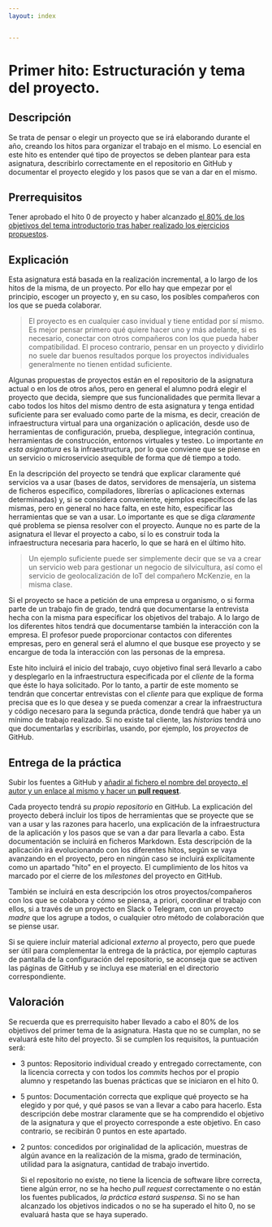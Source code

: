 ```yaml
---
layout: index


---
```

Primer hito: Estructuración y tema del proyecto.
=====================================

Descripción
-----------------

Se trata de pensar o elegir un proyecto que se irá elaborando durante el año,
creando los hitos para organizar el trabajo en el
mismo. Lo esencial en este hito es entender qué tipo de proyectos se
deben plantear para esta asignatura, describirlo correctamente en el
repositorio en GitHub y documentar el proyecto elegido y los pasos que se van a dar
en el mismo.

Prerrequisitos
--------------------

Tener aprobado el  hito 0 de proyecto y haber alcanzado
[el 80% de los objetivos del tema introductorio tras haber realizado los ejercicios propuestos](../temas/Intro_concepto_y_soporte_fisico).

Explicación
----------------

Esta asignatura está basada en la realización incremental, a lo largo
de los hitos de la misma, de un proyecto. Por ello hay que empezar por
el principio, escoger un proyecto y, en su caso, los posibles
compañeros con los que se pueda colaborar. 

>El proyecto es en cualquier caso invidual y tiene entidad por sí
>mismo. Es mejor pensar primero qué quiere hacer uno y más adelante,
>si es necesario, conectar con otros compañeros con los que pueda
>haber compatibilidad. El proceso contrario, pensar en un proyecto y
>dividirlo no suele dar buenos resultados porque los proyectos
>individuales generalmente no tienen entidad suficiente.

Algunas
propuestas de proyectos están en el
repositorio de la asignatura actual o en los de otros años, pero en general
el alumno podrá elegir el proyecto que decida, siempre que sus funcionalidades
que permita llevar a cabo todos los hitos del mismo dentro de
esta asignatura y tenga entidad suficiente para ser
evaluado como parte de la misma, es decir, creación de infraestructura
virtual para una organización o aplicación, desde uso de herramientas de configuración,
prueba, despliegue, integración continua, herramientas de
construcción, entornos virtuales y testeo. Lo importante *en esta
asignatura* es la infraestructura, por lo que conviene que se piense
en un servicio o microservicio asequible de forma que dé tiempo a
todo. 

En la descripción del proyecto se tendrá que explicar claramente qué
servicios va a usar (bases de datos, servidores de mensajería, un
sistema de ficheros específico, compiladores, librerías o aplicaciones
externas determinadas) y, si se considera conveniente, ejemplos
específicos de las mismas, pero en general no hace falta, en este
hito, especificar las herramientas que se van a usar. Lo importante es
que se diga *claramente* qué problema se piensa resolver con el
proyecto. Aunque no es parte de la asignatura el llevar el proyecto a
cabo, sí lo es construir toda la infraestructura necesaria para
hacerlo, lo que se hará en el último hito.

>Un ejemplo suficiente puede ser simplemente decir que se va a crear
>un servicio 
>web para gestionar un negocio de silvicultura, así como el
>servicio de geolocalización de IoT del compañero McKenzie, en la
>misma clase.

Si el proyecto se hace a petición de una empresa u organismo, o si
forma parte de un trabajo fin de grado, tendrá
que documentarse la entrevista hecha con la misma para especificar los
objetivos del trabajo. A lo largo de los diferentes hitos tendrá que
documentarse también la interacción con la empresa. El profesor puede
proporcionar contactos con diferentes empresas, pero en general será
el alumno el que busque ese proyecto y se encargue de toda la
interacción con las personas de la empresa.

Este hito incluirá el inicio del trabajo, cuyo objetivo final será
llevarlo a cabo y desplegarlo en la infraestructura especificada por
el *cliente* de la forma que éste lo haya
solicitado. Por lo tanto, a partir de este momento se tendrán que
concertar entrevistas con el *cliente* para que explique de forma
precisa que es lo que desea y se pueda comenzar a crear la
infraestructura y código necesaro para la segunda práctica, donde
tendrá que haber ya un mínimo de trabajo realizado. Si no existe tal
cliente, las *historias* tendrá uno que documentarlas y escribirlas,
usando, por ejemplo, los *proyectos* de GitHub. 


Entrega de la práctica
--------------------------------

Subir los fuentes a GitHub y
[añadir al fichero el nombre del proyecto, el autor y un enlace al mismo y hacer un **pull request**](https://github.com/JJ/IV17-18/blob/master/proyecto/hito-1). 

Cada proyecto tendrá su *propio repositorio* en GitHub. La explicación
del proyecto deberá incluir los tipos de herramientas que se proyecte que se van a
usar y las razones para hacerlo, una explicación de la infraestructura
de la aplicación y los pasos que se van a dar para llevarla a cabo. Esta documentación se incluirá
en ficheros Markdown. Esta descripción de la
aplicación irá evolucionando con los diferentes hitos, según se vaya
avanzando en el proyecto, pero en ningún caso se incluirá
explícitamente como un apartado "hito" en el proyecto. El cumplimiento
de los hitos va marcado por el cierre de los *milestones* del proyecto
en GitHub. 

También se incluirá en esta descripción los otros proyectos/compañeros
con los que se colabora y cómo se piensa, a priori, coordinar el
trabajo con ellos, si a través de un proyecto en Slack o Telegram, con un
proyecto *madre* que los agrupe a todos, o cualquier otro método de
colaboración que se piense usar.

Si se quiere incluir
material adicional *externo* al proyecto, pero que puede ser útil para
complementar la entrega de la práctica, por ejemplo capturas de
pantalla de la configuración del repositorio, se aconseja que se
activen las páginas de GitHub y se incluya ese material en el
directorio correspondiente.

Valoración
--------------

Se recuerda que es prerrequisito haber llevado a cabo el 80% de los
objetivos del primer tema de la asignatura. Hasta que no se cumplan,
no se evaluará este hito del proyecto. Si se cumplen los requisitos, la
puntuación será:

* 3 puntos: Repositorio individual creado y entregado correctamente,
  con la licencia correcta y con todos los *commits* hechos por el
  propio alumno y respetando las buenas prácticas que se iniciaron en
  el hito 0.
* 5 puntos: Documentación correcta que explique qué proyecto se ha
  elegido y por qué, y qué pasos se van a llevar a cabo para
  hacerlo. Esta descripción debe mostrar claramente que se ha
  comprendido el objetivo de la asignatura y que el proyecto
  corresponde a este objetivo. En caso contrario, se recibirán 0
  puntos en este apartado.
* 2 puntos: concedidos por originalidad de la aplicación, muestras de
  algún avance en la realización de la misma, grado de
  terminación, utilidad para la asignatura, cantidad de trabajo
  invertido.

  Si el repositorio no existe, no tiene la licencia de software libre
  correcta, tiene algún error, no se ha hecho *pull request*
  correctamente o no están los fuentes publicados, *la práctica estará
  suspensa*. Si no se han alcanzado los objetivos indicados o no se ha
  superado el hito 0, no se evaluará hasta que se haya superado.
